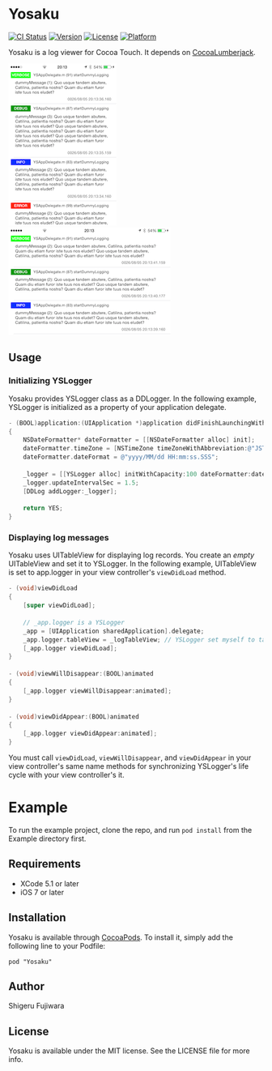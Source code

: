 # Yosaku

[![CI Status](http://img.shields.io/travis/sgr/Yosaku.svg?style=flat)](https://travis-ci.org/sgr/Yosaku)
[![Version](https://img.shields.io/cocoapods/v/Yosaku.svg?style=flat)](http://cocoadocs.org/docsets/Yosaku)
[![License](https://img.shields.io/cocoapods/l/Yosaku.svg?style=flat)](http://cocoadocs.org/docsets/Yosaku)
[![Platform](https://img.shields.io/cocoapods/p/Yosaku.svg?style=flat)](http://cocoadocs.org/docsets/Yosaku)

Yosaku is a log viewer for Cocoa Touch.
It depends on [CocoaLumberjack](https://github.com/CocoaLumberjack/CocoaLumberjack).

![iPhone portrait screenshot](https://github.com/sgr/Yosaku/raw/master/iPhone_portrait.PNG "iPhone portrait screenshot")
![iPhone landspace screenshot](https://github.com/sgr/Yosaku/raw/master/iPhone_landscape.PNG "iPhone landspace screenshot")

## Usage

### Initializing YSLogger

Yosaku provides YSLogger class as a DDLogger.
In the following example, YSLogger is initialized as a property of your application delegate.

```objective-c
- (BOOL)application:(UIApplication *)application didFinishLaunchingWithOptions:(NSDictionary *)launchOptions
{
    NSDateFormatter* dateFormatter = [[NSDateFormatter alloc] init];
    dateFormatter.timeZone = [NSTimeZone timeZoneWithAbbreviation:@"JST"];
    dateFormatter.dateFormat = @"yyyy/MM/dd HH:mm:ss.SSS";

    _logger = [[YSLogger alloc] initWithCapacity:100 dateFormatter:dateFormatter];
    _logger.updateIntervalSec = 1.5;
    [DDLog addLogger:_logger];

    return YES;
}
```

### Displaying log messages

Yosaku uses UITableView for displaying log records. You create an *empty* UITableView and set it to YSLogger.
In the following example, UITableView is set to app.logger in your view controller's `viewDidLoad` method.

```objective-c
- (void)viewDidLoad
{
    [super viewDidLoad];

    // _app.logger is a YSLogger
    _app = [UIApplication sharedApplication].delegate;
    _app.logger.tableView = _logTableView; // YSLogger set myself to tableView's data source and delegate
    [_app.logger viewDidLoad];
}

- (void)viewWillDisappear:(BOOL)animated
{
    [_app.logger viewWillDisappear:animated];
}

- (void)viewDidAppear:(BOOL)animated
{
    [_app.logger viewDidAppear:animated];
}
```

You must call `viewDidLoad`, `viewWillDisappear`, and `viewDidAppear` in your view controller's same name methods for synchronizing YSLogger's life cycle with your view controller's it.

# Example

To run the example project, clone the repo, and run `pod install` from the Example directory first.

## Requirements

* XCode 5.1 or later
* iOS 7 or later

## Installation

Yosaku is available through [CocoaPods](http://cocoapods.org). To install
it, simply add the following line to your Podfile:

    pod "Yosaku"

## Author

Shigeru Fujiwara

## License

Yosaku is available under the MIT license. See the LICENSE file for more info.

